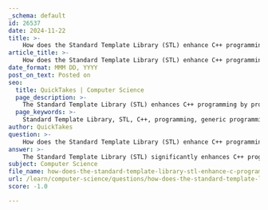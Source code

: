```yaml
---
_schema: default
id: 26537
date: 2024-11-22
title: >-
    How does the Standard Template Library (STL) enhance C++ programming?
article_title: >-
    How does the Standard Template Library (STL) enhance C++ programming?
date_format: MMM DD, YYYY
post_on_text: Posted on
seo:
  title: QuickTakes | Computer Science
  page_description: >-
    The Standard Template Library (STL) enhances C++ programming by providing template classes and functions that support generic programming, predefined data structures, and efficient algorithms, promoting code reusability and performance.
  page_keywords: >-
    Standard Template Library, STL, C++, programming, generic programming, data structures, algorithms, iterators, code reusability, type safety, performance, modular code, flexibility
author: QuickTakes
question: >-
    How does the Standard Template Library (STL) enhance C++ programming?
answer: >-
    The Standard Template Library (STL) significantly enhances C++ programming by providing a robust framework of template classes and functions that facilitate the implementation of common data structures and algorithms. Here are several key ways in which the STL improves C++ programming:\n\n1. **Generic Programming**: The STL enables generic programming, allowing developers to write algorithms that can operate on any data type. This is achieved through the use of templates, which means that a single algorithm can be reused with different data types without the need for rewriting code. For example, a sorting algorithm can be applied to both integers and strings.\n\n2. **Predefined Data Structures**: The STL includes a wide variety of container classes such as vectors, lists, maps, and sets. These containers are optimized for performance and provide a standard way to manage collections of data. By using these predefined structures, programmers can save time and effort that would otherwise be spent implementing their own data structures.\n\n3. **Algorithms**: The STL provides a rich set of algorithms for common operations such as sorting, searching, and manipulating data. These algorithms are designed to work seamlessly with STL containers, promoting code reuse and reducing the likelihood of errors. For instance, the `std::sort` function can be used to sort elements in any STL container.\n\n4. **Iterators**: STL introduces iterators, which provide a uniform way to traverse the elements of containers. This abstraction allows algorithms to be applied to different types of containers without needing to know the specifics of their implementation. Iterators enhance code readability and maintainability.\n\n5. **Modularity and Code Reusability**: By using the STL, developers can create modular code that is easier to maintain and extend. The components of the STL are designed to be reusable, which promotes better software design practices.\n\n6. **Type Safety**: The use of templates in the STL ensures type safety, as the compiler checks types at compile time. This reduces runtime errors and enhances the reliability of the code.\n\n7. **Performance**: The STL is designed with performance in mind. Many of its algorithms and data structures are optimized for speed and efficiency, making it suitable for high-performance applications. For example, the STL's vector implementation is often as efficient as raw arrays, while providing additional functionality.\n\n8. **Flexibility**: The STL's design allows for flexibility in programming. Developers can easily switch between different containers and algorithms as needed, adapting their code to meet specific requirements without significant rewrites.\n\nIn summary, the Standard Template Library (STL) enhances C++ programming by providing a powerful set of tools that promote generic programming, code reuse, and efficiency. Its predefined data structures, algorithms, and iterators simplify complex programming tasks, making it an essential resource for C++ developers.
subject: Computer Science
file_name: how-does-the-standard-template-library-stl-enhance-c-programming.md
url: /learn/computer-science/questions/how-does-the-standard-template-library-stl-enhance-c-programming
score: -1.0

---
```


&nbsp;